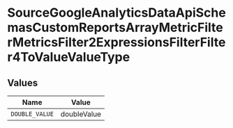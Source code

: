 # SourceGoogleAnalyticsDataApiSchemasCustomReportsArrayMetricFilterMetricsFilter2ExpressionsFilterFilter4ToValueValueType


## Values

| Name           | Value          |
| -------------- | -------------- |
| `DOUBLE_VALUE` | doubleValue    |